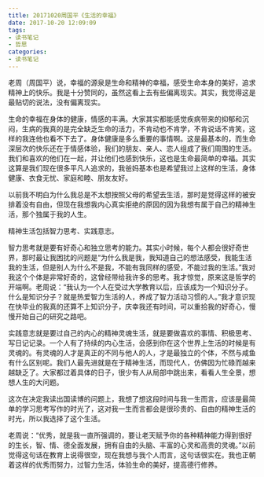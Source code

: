 ```yaml
---
title: 20171020周国平《生活的幸福》
date: 2017-10-20 12:09:09
tags:
- 读书笔记
- 哲思
categories:
- 读书笔记
---
```


老周（周国平）说，幸福的源泉是生命和精神的幸福，感受生命本身的美好，追求精神上的快乐。我是十分赞同的，虽然这看上去有些偏离现实。其实，我觉得这是最贴切的说法，没有偏离现实。

生命的幸福在身体的健康，情感的丰满。大家其实都能感觉疾病带来的抑郁和沉闷，生病的我真的是完全缺乏生命的活力，不肯动也不肯学，不肯说话不肯笑，这样的我连他也看不下去了。身体健康是多么重要的事情啊。这是最基本的，而生命深层次的快乐还在于情感体验，我们的朋友、亲人、恋人组成了我们周围的生活。我们和喜欢的他们在一起，并让他们也感到快乐，这也是生命最简单的幸福。其实这算是我们现在很多平凡人追求的，我爸妈基本也是希望我过上这样的生活，身体健康、衣食无忧、家庭和睦、朋友友好。

以前我不明白为什么我总是不太想按照父母的希望去生活，那时是觉得这样的被安排着没有自由，但现在我想我内心真实拒绝的原因的因为我想有属于自己的精神生活，那个独属于我的人生。

精神生活包括智力思考、实践意志。

智力思考就是要有好奇心和独立思考的能力。其实小时候，每个人都会很好奇世界，那时最让我困扰的问题是“为什么我是我，我知道自己的想法感受，我能生活我的生活，但是别人为什么不是我，不能有我同样的感受，不能过我的生活。”我对我这个个体是非常好奇的，这曾经带给我许多的思考。我才惊觉，原来这是哲学的开端啊。老周说：“我认为一个人在受过大学教育以后，应该成为一个知识分子。什么是知识分子？就是热爱智力生活的人，养成了智力活动习惯的人。”我才意识现在快毕业的我真的还算不上知识分子，庆幸我还有时间，可以重拾我的好奇心，慢慢开始自己的研究之路吧。

实践意志就是要过自己的内心的精神灵魂生活，就是要做喜欢的事情、积极思考、写日记记录。一个人有了持续的内心生活，会感到你在这个世界上生活的时候是有灵魂的。有灵魂的人才是真正的不同与他人的人，才是最独立的个体，不然与咸鱼有什么区别呢。我们人最先进就是在于精神生活，而现代人，仿佛因为忙碌而越来越缺乏了。大家都过着具体的日子，很少有人从局部中跳出来，看看人生全景，想想人生的大问题。

这次在决定我读出国读博的问题上，我想了想这段时间与我一生而言，应该是最简单的学习思考写作的时光了，这对我一生而言都会是很珍贵的、自由的精神生活的时光，所以我选择了这个生活。

老周说：“优秀，就是我一直所强调的，要让老天赋予你的各种精神能力得到很好的生长，智、情、德全面发展，拥有自由的头脑、丰富的心灵和高贵的灵魂。”以前觉得这句话在教育上说得很空，现在我想与我个人而言，这句话很实在。我也正朝着这样的优秀而努力，过智力生活，体验生命的美好，提高德行修养。